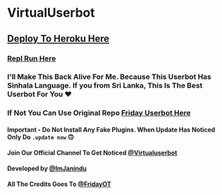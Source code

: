 # VirtualUserbot

## [Deploy To Heroku Here](https://www.heroku.com/deploy?template=https://github.com/ImJanindu/VirtualUserbot)

### [Repl Run Here](https://friday.midhunkm1294.repl.run)

### I'll Make This Back Alive For Me. Because This Userbot Has Sinhala Language. If you from Sri Lanka, This Is The Best Userbot For You ❤

### If Not You Can Use Original Repo [Friday Userbot Here](https://github.com/DevsExpo/FridayUserbot)

#### Important - Do Not Install Any Fake Plugins. When Update Has Noticed Only Do `.update now` 🙃

<b>Join Our Official Channel To Get Noticed [@Virtualuserbot](https://t.me/virtualuserbot)</b>

#### Developed by [@ImJanindu](https://t.me/ImJanindu)

<b>All The Credits Goes To [@FridayOT](https://t.me/FridayOT)</b>
